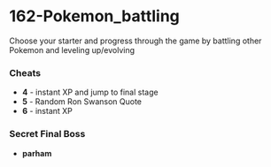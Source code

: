 # 162-Pokemon_battling
Choose your starter and progress through the game by battling other Pokemon and leveling up/evolving

### Cheats
* **4** - instant XP and jump to final stage
* **5** - Random Ron Swanson Quote
* **6** - instant XP

### Secret Final Boss
* **parham** 
